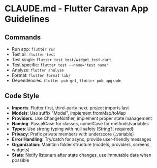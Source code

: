 # CLAUDE.md - Flutter Caravan App Guidelines

## Commands
- Run app: `flutter run`
- Test all: `flutter test`
- Test single: `flutter test test/widget_test.dart`
- Test specific: `flutter test --name="test name"`
- Analyze: `flutter analyze`
- Format: `flutter format lib/`
- Dependencies: `flutter pub get`, `flutter pub upgrade`

## Code Style
- **Imports**: Flutter first, third-party next, project imports last
- **Models**: Use suffix "Model", implement fromMap/toMap
- **Providers**: Use ChangeNotifier, implement proper state management
- **Naming**: PascalCase for classes, camelCase for methods/variables
- **Types**: Use strong typing with null safety (String?, required)
- **Privacy**: Prefix private members with underscore (_variable)
- **Error Handling**: Try/catch for async, provide user-friendly messages
- **Organization**: Maintain folder structure (models, providers, screens, widgets)
- **State**: Notify listeners after state changes, use immutable data when possible